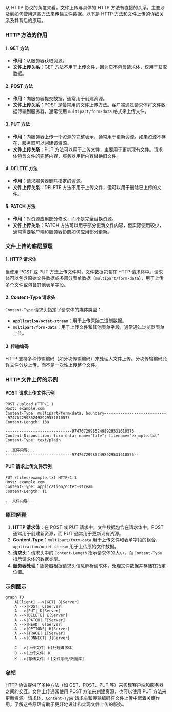 从 HTTP 协议的角度来看，文件上传与具体的 HTTP 方法有直接的关系，主要涉及到如何使用这些方法来传输文件数据。以下是 HTTP 方法和文件上传的详细关系及其背后的原理。

### HTTP 方法的作用

#### 1. GET 方法
- **作用**：从服务器获取资源。
- **文件上传关系**：GET 方法不用于上传文件，因为它不包含请求体，仅用于获取数据。

#### 2. POST 方法
- **作用**：向服务器提交数据，通常用于创建资源。
- **文件上传关系**：POST 是最常用的文件上传方法。客户端通过请求体将文件数据传输到服务器，通常使用 `multipart/form-data` 格式来上传文件。

#### 3. PUT 方法
- **作用**：向服务器上传一个资源的完整表示，通常用于更新资源。如果资源不存在，服务器可以创建该资源。
- **文件上传关系**：PUT 方法可以用于上传文件，主要用于更新现有文件。请求体包含文件的完整内容，服务器用新内容替换旧文件。

#### 4. DELETE 方法
- **作用**：请求服务器删除指定的资源。
- **文件上传关系**：DELETE 方法不用于上传文件，但可以用于删除已上传的文件。

#### 5. PATCH 方法
- **作用**：对资源应用部分修改，而不是完全替换资源。
- **文件上传关系**：PATCH 方法可以用于部分更新文件内容，但实际使用较少，通常需要客户端和服务器协商如何应用部分更新。

### 文件上传的底层原理

#### 1. HTTP 请求体
当使用 POST 或 PUT 方法上传文件时，文件数据包含在 HTTP 请求体中。请求体可以包含原始文件数据或多部分表单数据（`multipart/form-data`），用于上传多个文件或包含其他表单字段。

#### 2. Content-Type 请求头
`Content-Type` 请求头指定了请求体的媒体类型：
- **`application/octet-stream`**：用于上传原始二进制数据。
- **`multipart/form-data`**：用于上传文件和其他表单字段，通常通过浏览器表单上传。

#### 3. 传输编码
HTTP 支持多种传输编码（如分块传输编码）来处理大文件上传。分块传输编码允许文件分块上传，而不是一次性上传整个文件。

### HTTP 文件上传的示例

#### POST 请求上传文件示例

```http
POST /upload HTTP/1.1
Host: example.com
Content-Type: multipart/form-data; boundary=---------------------------974767299852498929531610575
Content-Length: 138

-----------------------------974767299852498929531610575
Content-Disposition: form-data; name="file"; filename="example.txt"
Content-Type: text/plain

...文件内容...
-----------------------------974767299852498929531610575--
```

#### PUT 请求上传文件示例

```http
PUT /files/example.txt HTTP/1.1
Host: example.com
Content-Type: application/octet-stream
Content-Length: 11

...文件内容...
```

### 原理解释

1. **HTTP 请求体**：在 POST 或 PUT 请求中，文件数据包含在请求体中。POST 通常用于创建新资源，而 PUT 通常用于更新现有资源。
2. **Content-Type**：`multipart/form-data` 用于上传文件和表单字段的组合，`application/octet-stream` 用于上传原始文件数据。
3. **请求头**：请求头中的 `Content-Length` 指示请求体的大小，而 `Content-Type` 指示请求体的数据类型。
4. **服务器处理**：服务器根据请求头信息解析请求体，处理文件数据并存储在指定位置。

### 示例图示

```mermaid
graph TD
    A[Client] -->|GET| B[Server]
    A -->|POST| C[Server]
    A -->|PUT| D[Server]
    A -->|DELETE| E[Server]
    A -->|PATCH| F[Server]
    A -->|HEAD| G[Server]
    A -->|OPTIONS| H[Server]
    A -->|TRACE| I[Server]
    A -->|CONNECT| J[Server]

    C -->|上传文件| K[处理请求体]
    D -->|上传文件| K
    K -->|存储文件| L[文件系统/数据库]
```

### 总结

HTTP 协议提供了多种方法（如 GET、POST、PUT 等）来实现客户端和服务器之间的交互。文件上传通常使用 POST 方法来创建资源，也可以使用 PUT 方法来更新资源。请求体、`Content-Type` 请求头和传输编码在文件上传中起着关键作用。了解这些原理有助于更好地设计和实现文件上传的服务。